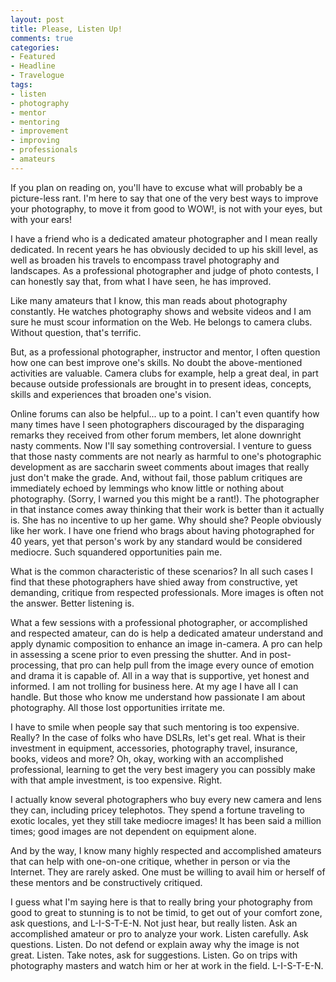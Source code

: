 ```yaml
---
layout: post
title: Please, Listen Up!
comments: true
categories:
- Featured
- Headline
- Travelogue
tags:
- listen
- photography
- mentor
- mentoring
- improvement
- improving
- professionals
- amateurs
---
```


If you plan on reading on, you'll have to excuse what will probably be a picture-less rant. I'm here to say that one of the very best ways to improve your photography, to move it from good to WOW!, is not with your eyes, but with your ears!

I have a friend who is a dedicated amateur photographer and I mean really dedicated. In recent years he has obviously decided to up his skill level, as well as broaden his travels to encompass travel photography and landscapes. As a professional photographer and judge of photo contests, I can honestly say that, from what I have seen, he has improved. 

Like many amateurs that I know, this man reads about photography constantly. He watches photography shows and website videos and I am sure he must scour information on the Web. He belongs to camera clubs. Without question, that's terrific.

But, as a professional photographer, instructor and mentor, I often question how one can best improve one's skills. No doubt the above-mentioned activities are valuable. Camera clubs for example, help a great deal, in part because outside professionals are brought in to present ideas, concepts, skills and experiences that broaden one's vision. 

Online forums can also be helpful... up to a point. I can't even quantify how many times have I seen photographers discouraged by the disparaging remarks they received from other forum members, let alone downright nasty comments. Now I'll say something controversial. I venture to guess that those nasty comments are not nearly as harmful to one's photographic development as are saccharin sweet comments about images that really just don't make the grade. And, without fail, those pablum critiques are immediately echoed by lemmings who know little or nothing about photography. (Sorry, I warned you this might be a rant!). The photographer in that instance comes away thinking that their work is better than it actually is. She has no incentive to up her game. Why should she? People obviously like her work. I have one friend who brags about having photographed for 40 years, yet that person's work by any standard would be considered mediocre. Such squandered opportunities pain me. 

What is the common characteristic of these scenarios? In all such cases I find that these photographers have shied away from constructive, yet demanding, critique from respected professionals. More images is often not the answer. Better listening is. 

What a few sessions with a professional photographer, or accomplished and respected amateur, can do is help a dedicated amateur understand and apply dynamic composition to enhance an image in-camera. A pro can help in assessing a scene prior to even pressing the shutter. And in post-processing, that pro can help pull from the image every ounce of emotion and drama it is capable of. All in a way that is supportive, yet honest and informed. I am not trolling for business here. At my age I have all I can handle. But those who know me understand how passionate I am about photography. All those lost opportunities irritate me. 

I have to smile when people say that such mentoring is too expensive. Really? In the case of folks who have DSLRs, let's get real. What is their investment in equipment, accessories, photography travel, insurance, books, videos and more? Oh, okay, working with an accomplished professional, learning to get the very best imagery you can possibly make with that ample investment, is too expensive. Right. 

I actually know several photographers who buy every new camera and lens they can, including pricey telephotos. They spend a fortune traveling to exotic locales, yet they still take mediocre images! It has been said a million times; good images are not dependent on equipment alone. 

And by the way, I know many highly respected and accomplished amateurs that can help with one-on-one critique, whether in person or via the Internet. They are rarely asked. One must be willing to avail him or herself of these mentors and be constructively critiqued. 

I guess what I'm saying here is that to really bring your photography from good to great to stunning is to not be timid, to get out of your comfort zone, ask questions, and L-I-S-T-E-N. Not just hear, but really listen. Ask an accomplished amateur or pro to analyze your work. Listen carefully. Ask questions. Listen. Do not defend or explain away why the image is not great. Listen. Take notes, ask for suggestions. Listen. Go on trips with photography masters and watch him or her at work in the field. L-I-S-T-E-N. 
